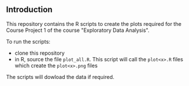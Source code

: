 ## Introduction

This repository contains the R scripts to create the plots required for the Course Project 1 of the course "Exploratory Data Analysis".

To run the scripts: 
- clone this repository
- in R, source the file `plot_all.R`. This script will call the `plot<x>.R` files which create the `plot<x>.png` files

The scripts will dowload the data if required.
